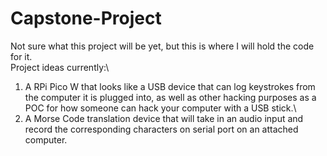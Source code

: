 # Capstone-Project
Not sure what this project will be yet, but this is where I will hold the code for it.\
Project ideas currently:\
1. A RPi Pico W that looks like a USB device that can log keystrokes from the computer it is plugged into, as well as other hacking purposes as a POC for how someone can hack your computer with a USB stick.\
2. A Morse Code translation device that will take in an audio input and record the corresponding characters on serial port on an attached computer.
